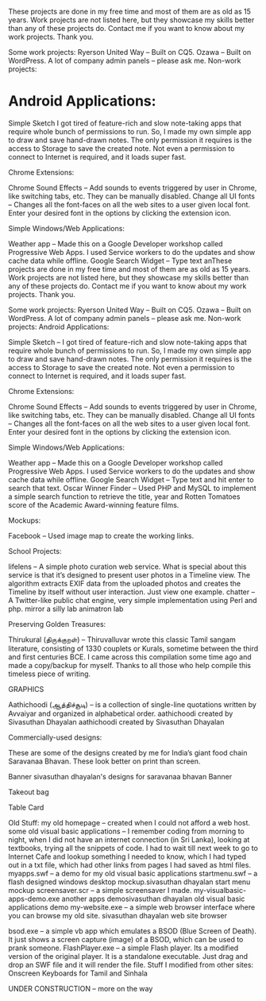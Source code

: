 These projects are done in my free time and most of them are as old as 15 years. Work projects are not listed here, but they showcase my skills better than any of these projects do. Contact me if you want to know about my work projects. Thank you.

Some work projects:
  Ryerson United Way – Built on CQ5.
  Ozawa – Built on WordPress.
  A lot of company admin panels – please ask me.
  Non-work projects:

# Android Applications:

  Simple Sketch
    I got tired of feature-rich and slow note-taking apps that require whole bunch of permissions to run. So, I made my own simple app to draw and save hand-drawn notes. The only permission it requires is the access to Storage to save the created note. Not even a permission to connect to Internet is required, and it loads super fast.


Chrome Extensions:

Chrome Sound Effects – Add sounds to events triggered by user in Chrome, like switching tabs, etc. They can be manually disabled.
Change all UI fonts – Changes all the font-faces on all the web sites to a user given local font. Enter your desired font in the options by clicking the extension icon.


Simple Windows/Web Applications:

Weather app – Made this on a Google Developer workshop called Progressive Web Apps. I used Service workers to do the updates and show cache data while offline.
Google Search Widget – Type text anThese projects are done in my free time and most of them are as old as 15 years. Work projects are not listed here, but they showcase my skills better than any of these projects do. Contact me if you want to know about my work projects. Thank you.

Some work projects:
Ryerson United Way – Built on CQ5.
Ozawa – Built on WordPress.
A lot of company admin panels – please ask me.
Non-work projects:
Android Applications:

Simple Sketch – I got tired of feature-rich and slow note-taking apps that require whole bunch of permissions to run. So, I made my own simple app to draw and save hand-drawn notes. The only permission it requires is the access to Storage to save the created note. Not even a permission to connect to Internet is required, and it loads super fast.


Chrome Extensions:

Chrome Sound Effects – Add sounds to events triggered by user in Chrome, like switching tabs, etc. They can be manually disabled.
Change all UI fonts – Changes all the font-faces on all the web sites to a user given local font. Enter your desired font in the options by clicking the extension icon.


Simple Windows/Web Applications:

Weather app – Made this on a Google Developer workshop called Progressive Web Apps. I used Service workers to do the updates and show cache data while offline.
Google Search Widget – Type text and hit enter to search that text.
Oscar Winner Finder – Used PHP and MySQL to implement a simple search function to retrieve the title, year and Rotten Tomatoes score of the Academic Award-winning feature films.


Mockups:

Facebook – Used image map to create the working links.


School Projects:

lifelens – A simple photo curation web service. What is special about this service is that it’s designed to present user photos in a Timeline view. The algorithm extracts EXIF data from the uploaded photos and creates the Timeline by itself without user interaction. Just view one example.
chatter – A Twitter-like public chat engine, very simple implementation using Perl and php. mirror
a silly lab
animatron lab


Preserving Golden Treasures:

Thirukural (திருக்குறள்) – Thiruvalluvar wrote this classic Tamil sangam literature, consisting of 1330 couplets or Kurals, sometime between the third and first centuries BCE. I came across this compilation some time ago and made a copy/backup for myself. Thanks to all those who help compile this timeless piece of writing.


GRAPHICS

Aathichoodi (ஆத்திச்சூடி) – is a collection of single-line quotations written by Avvaiyar and organized in alphabetical order.
aathichoodi created by Sivasuthan Dhayalan
aathichoodi created by Sivasuthan Dhayalan


Commercially-used designs:

These are some of the designs created by me for India’s giant food chain Saravanaa Bhavan. These look better on print than screen.


Banner
sivasuthan dhayalan's designs for saravanaa bhavan
Banner

Takeout bag

Table Card


Old Stuff:
my old homepage – created when I could not afford a web host.
some old visual basic applications – I remember coding from morning to night, when I did not have an internet connection (in Sri Lanka), looking at textbooks, trying all the snippets of code. I had to wait till next week to go to Internet Cafe and lookup something I needed to know, which I had typed out in a txt file, which had other links from pages I had saved as html files.
myapps.swf – a demo for my old visual basic applications
startmenu.swf – a flash designed windows desktop mockup.sivasuthan dhayalan start menu mockup
screensaver.scr – a simple screensaver I made.
my-visualbasic-apps-demo.exe
another apps demosivasuthan dhayalan old visual basic applications demo
my-website.exe – a simple web browser interface where you can browse my old site.
sivasuthan dhayalan web site browser

bsod.exe – a simple vb app which emulates a BSOD (Blue Screen of Death). It just shows a screen capture (image) of a BSOD, which can be used to prank someone.
FlashPlayer.exe – a simple Flash player. Its a modified version of the original player. It is a standalone executable. Just drag and drop an SWF file and it will render the file.
Stuff I modified from other sites:
Onscreen Keyboards for Tamil and Sinhala


UNDER CONSTRUCTION – more on the way
